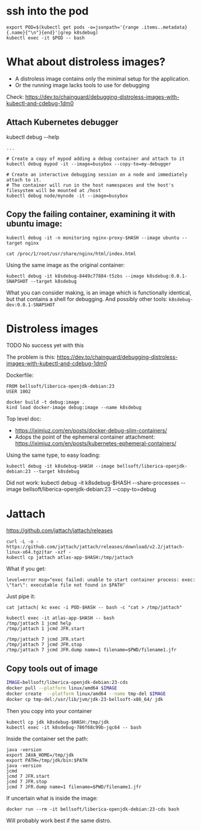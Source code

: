 # ssh into the pod

```shell
export POD=$(kubectl get pods -o=jsonpath='{range .items..metadata}{.name}{"\n"}{end}'|grep k8sdebug)
kubectl exec -it $POD -- bash
```

# What about distroless images?

- A distroless image contains only the minimal setup for the application.
- Or the running image lacks tools to use for debugging 

Check: https://dev.to/chainguard/debugging-distroless-images-with-kubectl-and-cdebug-1dm0


## Attach Kubernetes debugger

kubectl debug --help

    ...

    # Create a copy of mypod adding a debug container and attach to it
    kubectl debug mypod -it --image=busybox --copy-to=my-debugger
   
    # Create an interactive debugging session on a node and immediately attach to it.
    # The container will run in the host namespaces and the host's filesystem will be mounted at /host
    kubectl debug node/mynode -it --image=busybox

## Copy the failing container, examining it with ubuntu image:

    kubectl debug -it -n monitoring nginx-proxy-$HASH --image ubuntu --target nginx
    
    cat /proc/1/root/usr/share/nginx/html/index.html

Using the same image as the original container:

    kubectl debug -it k8sdebug-8449c77884-t5zbs --image k8sdebug:0.0.1-SNAPSHOT --target k8sdebug

What you can consider making, is an image which is functionally identical, but that
contains a shell for debugging. And possibly other tools: `k8sdebug-dev:0.0.1-SNAPSHOT`

# Distroless images

TODO No success yet with this

The problem is this:
https://dev.to/chainguard/debugging-distroless-images-with-kubectl-and-cdebug-1dm0

Dockerfile:

    FROM bellsoft/liberica-openjdk-debian:23
    USER 1002

```shell
docker build -t debug:image .
kind load docker-image debug:image --name k8sdebug
```

Top level doc:
- https://iximiuz.com/en/posts/docker-debug-slim-containers/
- Adops the point of the ephemeral container attachment:
  https://iximiuz.com/en/posts/kubernetes-ephemeral-containers/

Using the same type, to easy loading:
```shell
kubectl debug -it k8sdebug-$HASH --image bellsoft/liberica-openjdk-debian:23 --target k8sdebug
```

Did not work:
kubectl debug -it k8sdebug-$HASH --share-processes --image bellsoft/liberica-openjdk-debian:23 --copy-to=debug 

# Jattach

https://github.com/jattach/jattach/releases

```shell
curl -L -o - https://github.com/jattach/jattach/releases/download/v2.2/jattach-linux-x64.tgz|tar -xzf -
kubectl cp jattach atlas-app-$HASH:/tmp/jattach
```

What if you get:

```
level=error msg="exec failed: unable to start container process: exec: \"tar\": executable file not found in $PATH"
```
Just pipe it:
```
cat jattach| kc exec -i POD-$HASH -- bash -c "cat > /tmp/jattach" 
```



```
kubectl exec -it atlas-app-$HASH -- bash
/tmp/jattach 1 jcmd help
/tmp/jattach 1 jcmd JFR.start
```

```
/tmp/jattach 7 jcmd JFR.start
/tmp/jattach 7 jcmd JFR.stop
/tmp/jattach 7 jcmd JFR.dump name=1 filename=$PWD/filename1.jfr
```

## Copy tools out of image

```bash
IMAGE=bellsoft/liberica-openjdk-debian:23-cds
docker pull --platform linux/amd64 $IMAGE
docker create  --platform linux/amd64 --name tmp-del $IMAGE
docker cp tmp-del:/usr/lib/jvm/jdk-23-bellsoft-x86_64/ jdk
```

Then you copy into your container
```
kubectl cp jdk k8sdebug-$HASH:/tmp/jdk
kubectl exec -it k8sdebug-786f68c99b-jqc64 -- bash
```
Inside the container set the path:
```
java -version
export JAVA_HOME=/tmp/jdk
export PATH=/tmp/jdk/bin:$PATH
java -version
jcmd
jcmd 7 JFR.start
jcmd 7 JFR.stop
jcmd 7 JFR.dump name=1 filename=$PWD/filename1.jfr
```

If uncertain what is inside the image:
```
docker run --rm -it bellsoft/liberica-openjdk-debian:23-cds bash
```

Will probably work best if the same distro.

